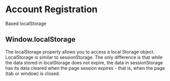 # Account Registration

Based localStorage

## Window.localStorage

The localStorage property allows you to access a local Storage object. LocalStorage is similar to sessionStorage. The only difference is that while the data stored in localStorage does not expire, the data in sessionStorage has its data cleared when the page session expires - that is, when the page (tab or window) is closed.
